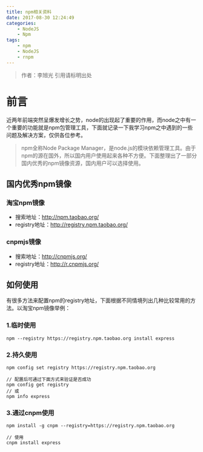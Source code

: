 ```yaml
---
title: npm相关资料
date: 2017-08-30 12:24:49
categories: 
	- NodeJS
	- Npm
tags:
	- npm
	- NodeJS
	- rnpm
---
```

> 作者：李旭光
> 引用请标明出处

# 前言
近两年前端突然呈爆发增长之势，node的出现起了重要的作用，而node之中有一个重要的功能就是npm包管理工具，下面就记录一下我学习npm之中遇到的一些问题及解决方案，仅供各位参考。
<!-- more -->

> npm全称Node Package Manager，是node.js的模块依赖管理工具。由于npm的源在国外，所以国内用户使用起来各种不方便。下面整理出了一部分国内优秀的npm镜像资源，国内用户可以选择使用。

## 国内优秀npm镜像

### 淘宝npm镜像
- 搜索地址：http://npm.taobao.org/
- registry地址：http://registry.npm.taobao.org/

### cnpmjs镜像
- 搜索地址：http://cnpmjs.org/
- registry地址：http://r.cnpmjs.org/

## 如何使用
有很多方法来配置npm的registry地址，下面根据不同情境列出几种比较常用的方法。以淘宝npm镜像举例：

### 1.临时使用
```
npm --registry https://registry.npm.taobao.org install express
```
### 2.持久使用

```
npm config set registry https://registry.npm.taobao.org

// 配置后可通过下面方式来验证是否成功
npm config get registry
// 或
npm info express
```
### 3.通过cnpm使用

```
npm install -g cnpm --registry=https://registry.npm.taobao.org

// 使用
cnpm install express
```
